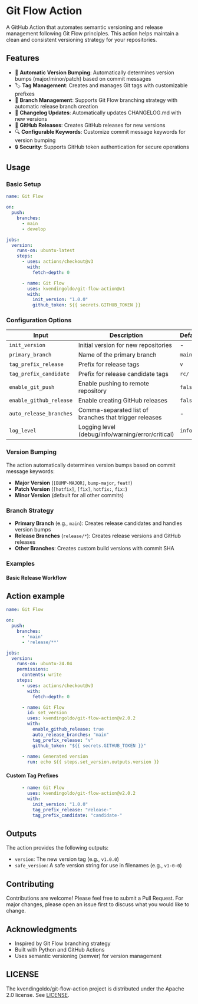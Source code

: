 # Git Flow Action

A GitHub Action that automates semantic versioning and release management following Git Flow principles. This action helps maintain a clean and consistent versioning strategy for your repositories.

## Features

- 🔄 **Automatic Version Bumping**: Automatically determines version bumps (major/minor/patch) based on commit messages
- 🏷️ **Tag Management**: Creates and manages Git tags with customizable prefixes
- 🌳 **Branch Management**: Supports Git Flow branching strategy with automatic release branch creation
- 📝 **Changelog Updates**: Automatically updates CHANGELOG.md with new versions
- 🚀 **GitHub Releases**: Creates GitHub releases for new versions
- 🔍 **Configurable Keywords**: Customize commit message keywords for version bumping
- 🔒 **Security**: Supports GitHub token authentication for secure operations

## Usage

### Basic Setup

```yaml
name: Git Flow

on:
  push:
    branches:
      - main
      - develop

jobs:
  version:
    runs-on: ubuntu-latest
    steps:
      - uses: actions/checkout@v3
        with:
          fetch-depth: 0

      - name: Git Flow
        uses: kvendingoldo/git-flow-action@v1
        with:
          init_version: "1.0.0"
          github_token: ${{ secrets.GITHUB_TOKEN }}
```

### Configuration Options

| Input | Description | Default | Required |
|-------|-------------|---------|----------|
| `init_version` | Initial version for new repositories | - | Yes |
| `primary_branch` | Name of the primary branch | `main` | No |
| `tag_prefix_release` | Prefix for release tags | `v` | No |
| `tag_prefix_candidate` | Prefix for release candidate tags | `rc/` | No |
| `enable_git_push` | Enable pushing to remote repository | `false` | No |
| `enable_github_release` | Enable creating GitHub releases | `false` | No |
| `auto_release_branches` | Comma-separated list of branches that trigger releases | - | No |
| `log_level` | Logging level (debug/info/warning/error/critical) | `info` | No |

### Version Bumping

The action automatically determines version bumps based on commit message keywords:

- **Major Version** (`[BUMP-MAJOR]`, `bump-major`, `feat!`)
- **Patch Version** (`[hotfix]`, `[fix]`, `hotfix:`, `fix:`)
- **Minor Version** (default for all other commits)

### Branch Strategy

- **Primary Branch** (e.g., `main`): Creates release candidates and handles version bumps
- **Release Branches** (`release/*`): Creates release versions and GitHub releases
- **Other Branches**: Creates custom build versions with commit SHA

### Examples

#### Basic Release Workflow

## Action example

```yaml
name: Git Flow

on:
  push:
    branches:
      - 'main'
      - 'release/**'

jobs:
  version:
    runs-on: ubuntu-24.04
    permissions:
      contents: write
    steps:
      - uses: actions/checkout@v3
        with:
          fetch-depth: 0

      - name: Git Flow
        id: set_version
        uses: kvendingoldo/git-flow-action@v2.0.2
        with:
          enable_github_release: true
          auto_release_branches: "main"
          tag_prefix_release: "v"
          github_token: "${{ secrets.GITHUB_TOKEN }}"
      
      - name: Generated version
        run: echo ${{ steps.set_version.outputs.version }}
```

#### Custom Tag Prefixes

```yaml
      - name: Git Flow
        uses: kvendingoldo/git-flow-action@v2.0.2
        with:
          init_version: "1.0.0"
          tag_prefix_release: "release-"
          tag_prefix_candidate: "candidate-"
```

## Outputs

The action provides the following outputs:

- `version`: The new version tag (e.g., `v1.0.0`)
- `safe_version`: A safe version string for use in filenames (e.g., `v1-0-0`)

## Contributing

Contributions are welcome! Please feel free to submit a Pull Request. For major changes, please open an issue first to discuss what you would like to change.


## Acknowledgments

- Inspired by Git Flow branching strategy
- Built with Python and GitHub Actions
- Uses semantic versioning (semver) for version management


<a href="https://star-history.com/#kvendingoldo/git-flow-action&Date">
  <picture>
    <source media="(prefers-color-scheme: dark)" srcset="https://api.star-history.com/svg?repos=kvendingoldo/git-flow-action&type=Date&theme=dark" />
    <source media="(prefers-color-scheme: light)" srcset="https://api.star-history.com/svg?repos=kvendingoldo/git-flow-action&type=Date" />
  </picture>
</a>

<!-- markdownlint-enable no-inline-html -->

<a id="licence"></a>
## LICENSE
The kvendingoldo/git-flow-action project is distributed under the Apache 2.0 license. See [LICENSE](LICENSE).
